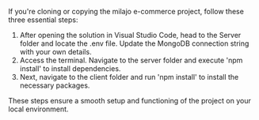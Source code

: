 If you're cloning or copying the milajo e-commerce project, follow these three essential steps:

1. After opening the solution in Visual Studio Code, head to the Server folder and locate the .env file. Update the MongoDB connection string with your own details.
2. Access the terminal. Navigate to the server folder and execute 'npm install' to install dependencies.
3. Next, navigate to the client folder and run 'npm install' to install the necessary packages.

These steps ensure a smooth setup and functioning of the project on your local environment.
